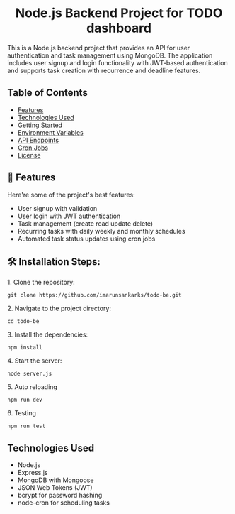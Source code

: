 <h1 align="center" id="title">Node.js Backend Project for TODO dashboard</h1>

<p id="description">This is a Node.js backend project that provides an API for user authentication and task management using MongoDB. The application includes user signup and login functionality with JWT-based authentication and supports task creation with recurrence and deadline features.</p>

## Table of Contents

- [Features](#-features)
- [Technologies Used](#technologies-used)
- [Getting Started](#getting-started)
- [Environment Variables](#environment-variables)
- [API Endpoints](#api-endpoints)
- [Cron Jobs](#cron-jobs)
- [License](#license)
  
## <h2>🧐 Features</h2>

Here're some of the project's best features:

*   User signup with validation
*   User login with JWT authentication
*   Task management (create read update delete)
*   Recurring tasks with daily weekly and monthly schedules
*   Automated task status updates using cron jobs

<h2>🛠️ Installation Steps:</h2>

<p>1. Clone the repository:</p>

```
git clone https://github.com/imarunsankarks/todo-be.git
```

<p>2. Navigate to the project directory:</p>

```
cd todo-be
```

<p>3. Install the dependencies:</p>

```
npm install
```

<p>4. Start the server:</p>

```
node server.js
```

<p>5. Auto reloading</p>

```
npm run dev
```

<p>6. Testing</p>

```
npm run test
```

## Technologies Used

- Node.js
- Express.js
- MongoDB with Mongoose
- JSON Web Tokens (JWT)
- bcrypt for password hashing
- node-cron for scheduling tasks
